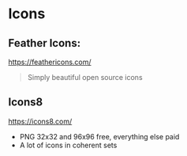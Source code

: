 
# Icons

## Feather Icons:
https://feathericons.com/
> Simply beautiful open source icons

## Icons8
https://icons8.com/

- PNG 32x32 and 96x96 free, everything else paid
- A lot of icons in coherent sets
